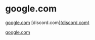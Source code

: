 # google.com
[google.com](google.com)
[discord.com][(discord.com)](url)

[google.com](https://www.google.com/?safe=active&ssui=on)
